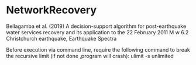 # NetworkRecovery
Bellagamba et al. (2019) A decision-support algorithm for post-earthquake water services recovery and its application to the 22 February 2011 M w 6.2 Christchurch earthquake, Earthquake Spectra

Before execution via command line, require the following command to break the recursive limit (if not done ,program will crash):
ulimit -s unlimited
